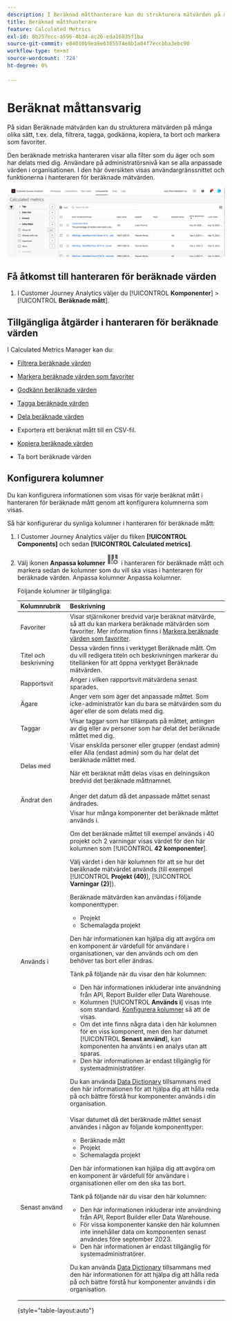 ```yaml
---
description: I Beräknad måtthanterare kan du strukturera mätvärden på många olika sätt, t.ex. dela, filtrera, tagga, godkänna, kopiera, ta bort och markera som favoriter.
title: Beräknad måtthanterare
feature: Calculated Metrics
exl-id: 8b257ecc-a596-4b34-ac26-eda16835f1ba
source-git-commit: e84010b9ea9e6385574e8b1a04f7eccbba3ebc90
workflow-type: tm+mt
source-wordcount: '724'
ht-degree: 0%

---
```


# Beräknat måttansvarig

På sidan Beräknade mätvärden kan du strukturera mätvärden på många olika sätt, t.ex. dela, filtrera, tagga, godkänna, kopiera, ta bort och markera som favoriter.

Den beräknade metriska hanteraren visar alla filter som du äger och som har delats med dig. Användare på administratörsnivå kan se alla anpassade värden i organisationen. I den här översikten visas användargränssnittet och funktionerna i hanteraren för beräknade mätvärden.

![Fönstret Beräknade mått visar tillgängliga filter.](assets/calc-metric-manager.png)

## Få åtkomst till hanteraren för beräknade värden

1. I Customer Journey Analytics väljer du [!UICONTROL **Komponenter**] > [!UICONTROL **Beräknade mått**].

## Tillgängliga åtgärder i hanteraren för beräknade värden

I Calculated Metrics Manager kan du:

* [Filtrera beräknade värden](/help/components/calc-metrics/cm-workflow/cm-filter.md)

* [Markera beräknade värden som favoriter](/help/components/calc-metrics/cm-workflow/cm-favorite.md)

* [Godkänn beräknade värden](/help/components/calc-metrics/cm-workflow/cm-approving.md)

* [Tagga beräknade värden](/help/components/calc-metrics/cm-workflow/cm-tagging.md)

* [Dela beräknade värden](/help/components/calc-metrics/cm-workflow/cm-sharing.md)

* Exportera ett beräknat mått till en CSV-fil.

* [Kopiera beräknade värden](/help/components/calc-metrics/cm-workflow/cm-copy.md)

* Ta bort beräknade värden

## Konfigurera kolumner

Du kan konfigurera informationen som visas för varje beräknat mått i hanteraren för beräknade mått genom att konfigurera kolumnerna som visas.

Så här konfigurerar du synliga kolumner i hanteraren för beräknade mått:

1. I Customer Journey Analytics väljer du fliken **[!UICONTROL Components]** och sedan **[!UICONTROL Calculated metrics]**.

1. Välj ikonen **Anpassa kolumner** ![Anpassa kolumner](assets/customize-columns-icon.png) i hanteraren för beräknade mått och markera sedan de kolumner som du vill ska visas i hanteraren för beräknade värden. Anpassa kolumner Anpassa kolumner.

   Följande kolumner är tillgängliga:

   | Kolumnrubrik | Beskrivning |
   |---|---|
   | Favoriter | Visar stjärnikoner bredvid varje beräknat mätvärde, så att du kan markera beräknade mätvärden som favoriter. Mer information finns i [Markera beräknade värden som favoriter](/help/components/calc-metrics/cm-workflow/cm-favorite.md). |
   | Titel och beskrivning | Dessa värden finns i verktyget Beräknade mått. Om du vill redigera titeln och beskrivningen markerar du titellänken för att öppna verktyget Beräknade mätvärden. |
   | Rapportsvit | Anger i vilken rapportsvit mätvärdena senast sparades. |
   | Ägare | Anger vem som äger det anpassade måttet. Som icke-administratör kan du bara se mätvärden som du äger eller de som delats med dig. |
   | Taggar | Visar taggar som har tillämpats på måttet, antingen av dig eller av personer som har delat det beräknade måttet med dig. |
   | Delas med | Visar enskilda personer eller grupper (endast admin) eller Alla (endast admin) som du har delat det beräknade måttet med. <p>När ett beräknat mått delas visas en delningsikon bredvid det beräknade måttnamnet.</p> |
   | Ändrat den | Anger det datum då det anpassade måttet senast ändrades. |
   | Används i | Visar hur många komponenter det beräknade måttet används i. <p>Om det beräknade måttet till exempel används i 40 projekt och 2 varningar visas värdet för den här kolumnen som [!UICONTROL **42 komponenter**].</p> <p>Välj värdet i den här kolumnen för att se hur det beräknade mätvärdet används (till exempel [!UICONTROL **Projekt (40)**], [!UICONTROL **Varningar (2)**]).</p><p>Beräknade mätvärden kan användas i följande komponenttyper:</p> <ul><li>Projekt</li><li>Schemalagda projekt</li></ul><p>Den här informationen kan hjälpa dig att avgöra om en komponent är värdefull för användare i organisationen, var den används och om den behöver tas bort eller ändras.</p><p>Tänk på följande när du visar den här kolumnen:</p><ul><li>Den här informationen inkluderar inte användning från API, Report Builder eller Data Warehouse.</li><li>Kolumnen [!UICONTROL **Används i**] visas inte som standard. [Konfigurera kolumner](#configure-columns) så att de visas.</li><li>Om det inte finns några data i den här kolumnen för en viss komponent, men den har datumet [!UICONTROL **Senast använd**], kan komponenten ha använts i en analys utan att sparas.</li><li>Den här informationen är endast tillgänglig för systemadministratörer.</li></ul><p>Du kan använda [Data Dictionary](/help/components/data-dictionary/data-dictionary-overview.md) tillsammans med den här informationen för att hjälpa dig att hålla reda på och bättre förstå hur komponenter används i din organisation.</p> |
   | Senast använd | Visar datumet då det beräknade måttet senast användes i någon av följande komponenttyper: <ul><li>Beräknade mått</li><li>Projekt</li><li>Schemalagda projekt</li></ul> <p>Den här informationen kan hjälpa dig att avgöra om en komponent är värdefull för användare i organisationen eller om den ska tas bort.</p><p>Tänk på följande när du visar den här kolumnen:</p><ul><li>Den här informationen inkluderar inte användning från API, Report Builder eller Data Warehouse.</li><li>För vissa komponenter kanske den här kolumnen inte innehåller data om komponenten senast användes före september 2023.</li><li>Den här informationen är endast tillgänglig för systemadministratörer.</li></ul><p>Du kan använda [Data Dictionary](/help/components/data-dictionary/data-dictionary-overview.md) tillsammans med den här informationen för att hjälpa dig att hålla reda på och bättre förstå hur komponenter används i din organisation. |

   {style="table-layout:auto"}
